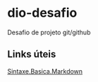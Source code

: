 # dio-desafio
Desafio de projeto git/github

## Links úteis
[Sintaxe.Basica.Markdown](https://www.markdownguide.org/basic-syntax/)
